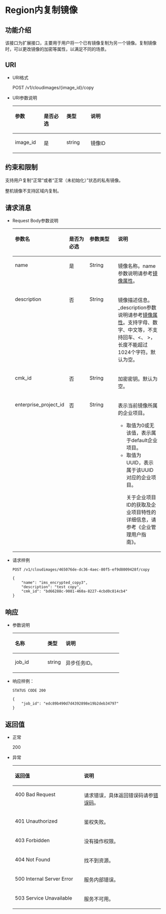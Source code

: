 # Region内复制镜像<a name="ZH-CN_TOPIC_0049147856"></a>

## 功能介绍<a name="section57853128105524"></a>

该接口为扩展接口，主要用于用户将一个已有镜像复制为另一个镜像。复制镜像时，可以更改镜像的加密等属性，以满足不同的场景。

## URI<a name="section30564347105524"></a>

-   URI格式

    POST /v1/cloudimages/\{image\_id\}/copy

-   URI参数说明

    <a name="table51065259105524"></a>
    <table><thead align="left"><tr id="row36742558105524"><th class="cellrowborder" valign="top" width="19.388061193880613%" id="mcps1.1.5.1.1"><p id="p23357191105524"><a name="p23357191105524"></a><a name="p23357191105524"></a>参数</p>
    </th>
    <th class="cellrowborder" valign="top" width="15.308469153084694%" id="mcps1.1.5.1.2"><p id="p12884280105524"><a name="p12884280105524"></a><a name="p12884280105524"></a>是否必选</p>
    </th>
    <th class="cellrowborder" valign="top" width="16.328367163283673%" id="mcps1.1.5.1.3"><p id="p36993754105524"><a name="p36993754105524"></a><a name="p36993754105524"></a>类型</p>
    </th>
    <th class="cellrowborder" valign="top" width="48.97510248975102%" id="mcps1.1.5.1.4"><p id="p43704084105524"><a name="p43704084105524"></a><a name="p43704084105524"></a>说明</p>
    </th>
    </tr>
    </thead>
    <tbody><tr id="row50369935105524"><td class="cellrowborder" valign="top" width="19.388061193880613%" headers="mcps1.1.5.1.1 "><p id="p53432947105524"><a name="p53432947105524"></a><a name="p53432947105524"></a>image_id</p>
    </td>
    <td class="cellrowborder" valign="top" width="15.308469153084694%" headers="mcps1.1.5.1.2 "><p id="p33101414105524"><a name="p33101414105524"></a><a name="p33101414105524"></a>是</p>
    </td>
    <td class="cellrowborder" valign="top" width="16.328367163283673%" headers="mcps1.1.5.1.3 "><p id="p63968915105524"><a name="p63968915105524"></a><a name="p63968915105524"></a>string</p>
    </td>
    <td class="cellrowborder" valign="top" width="48.97510248975102%" headers="mcps1.1.5.1.4 "><p id="p14099616105524"><a name="p14099616105524"></a><a name="p14099616105524"></a>镜像ID</p>
    </td>
    </tr>
    </tbody>
    </table>


## 约束和限制<a name="section183915210102"></a>

支持用户复制“正常”或者“正常（未初始化）”状态的私有镜像。

整机镜像不支持区域内复制。

## 请求消息<a name="section1218229105524"></a>

-   Request Body参数说明

    <a name="table6850073105524"></a>
    <table><thead align="left"><tr id="row3268825105524"><th class="cellrowborder" valign="top" width="26.26262626262626%" id="mcps1.1.5.1.1"><p id="p63448301105524"><a name="p63448301105524"></a><a name="p63448301105524"></a>参数名</p>
    </th>
    <th class="cellrowborder" valign="top" width="17.17171717171717%" id="mcps1.1.5.1.2"><p id="p39038757105524"><a name="p39038757105524"></a><a name="p39038757105524"></a>是否为必选</p>
    </th>
    <th class="cellrowborder" valign="top" width="22.222222222222225%" id="mcps1.1.5.1.3"><p id="p8022762105524"><a name="p8022762105524"></a><a name="p8022762105524"></a>参数类型</p>
    </th>
    <th class="cellrowborder" valign="top" width="34.34343434343434%" id="mcps1.1.5.1.4"><p id="p45863971105524"><a name="p45863971105524"></a><a name="p45863971105524"></a>说明</p>
    </th>
    </tr>
    </thead>
    <tbody><tr id="row23994169105524"><td class="cellrowborder" valign="top" width="26.26262626262626%" headers="mcps1.1.5.1.1 "><p id="p64479507105524"><a name="p64479507105524"></a><a name="p64479507105524"></a>name</p>
    </td>
    <td class="cellrowborder" valign="top" width="17.17171717171717%" headers="mcps1.1.5.1.2 "><p id="p55457561105524"><a name="p55457561105524"></a><a name="p55457561105524"></a>是</p>
    </td>
    <td class="cellrowborder" valign="top" width="22.222222222222225%" headers="mcps1.1.5.1.3 "><p id="p62877493105524"><a name="p62877493105524"></a><a name="p62877493105524"></a>String</p>
    </td>
    <td class="cellrowborder" valign="top" width="34.34343434343434%" headers="mcps1.1.5.1.4 "><p id="p34441981163338"><a name="p34441981163338"></a><a name="p34441981163338"></a>镜像名称。name参数说明请参考<a href="镜像属性.md#section61598810155254">镜像属性</a>。</p>
    </td>
    </tr>
    <tr id="row2338354105524"><td class="cellrowborder" valign="top" width="26.26262626262626%" headers="mcps1.1.5.1.1 "><p id="p55189008105524"><a name="p55189008105524"></a><a name="p55189008105524"></a>description</p>
    </td>
    <td class="cellrowborder" valign="top" width="17.17171717171717%" headers="mcps1.1.5.1.2 "><p id="p41124638105524"><a name="p41124638105524"></a><a name="p41124638105524"></a>否</p>
    </td>
    <td class="cellrowborder" valign="top" width="22.222222222222225%" headers="mcps1.1.5.1.3 "><p id="p42761348105524"><a name="p42761348105524"></a><a name="p42761348105524"></a>String</p>
    </td>
    <td class="cellrowborder" valign="top" width="34.34343434343434%" headers="mcps1.1.5.1.4 "><p id="p30451415163338"><a name="p30451415163338"></a><a name="p30451415163338"></a>镜像描述信息。_description参数说明请参考<a href="镜像属性.md#section61598810155254">镜像属性</a>。支持字母、数字、中文等，不支持回车、&lt;、 &gt;，长度不能超过1024个字符。默认为空。</p>
    </td>
    </tr>
    <tr id="row34510150105524"><td class="cellrowborder" valign="top" width="26.26262626262626%" headers="mcps1.1.5.1.1 "><p id="p43858769105524"><a name="p43858769105524"></a><a name="p43858769105524"></a>cmk_id</p>
    </td>
    <td class="cellrowborder" valign="top" width="17.17171717171717%" headers="mcps1.1.5.1.2 "><p id="p62899376105524"><a name="p62899376105524"></a><a name="p62899376105524"></a>否</p>
    </td>
    <td class="cellrowborder" valign="top" width="22.222222222222225%" headers="mcps1.1.5.1.3 "><p id="p61684684105524"><a name="p61684684105524"></a><a name="p61684684105524"></a>String</p>
    </td>
    <td class="cellrowborder" valign="top" width="34.34343434343434%" headers="mcps1.1.5.1.4 "><p id="p30403468105524"><a name="p30403468105524"></a><a name="p30403468105524"></a>加密密钥。默认为空。</p>
    </td>
    </tr>
    <tr id="row25391820153217"><td class="cellrowborder" valign="top" width="26.26262626262626%" headers="mcps1.1.5.1.1 "><p id="p1930422213328"><a name="p1930422213328"></a><a name="p1930422213328"></a>enterprise_project_id</p>
    </td>
    <td class="cellrowborder" valign="top" width="17.17171717171717%" headers="mcps1.1.5.1.2 "><p id="p143046221323"><a name="p143046221323"></a><a name="p143046221323"></a>否</p>
    </td>
    <td class="cellrowborder" valign="top" width="22.222222222222225%" headers="mcps1.1.5.1.3 "><p id="p9304202215329"><a name="p9304202215329"></a><a name="p9304202215329"></a>String</p>
    </td>
    <td class="cellrowborder" valign="top" width="34.34343434343434%" headers="mcps1.1.5.1.4 "><p id="p10305182217584"><a name="p10305182217584"></a><a name="p10305182217584"></a>表示当前镜像所属的企业项目。</p>
    <a name="ul76914342313"></a><a name="ul76914342313"></a><ul id="ul76914342313"><li>取值为0或无该值，表示属于default企业项目。</li><li>取值为UUID，表示属于该UUID对应的企业项目。<p id="p14686203192413"><a name="p14686203192413"></a><a name="p14686203192413"></a>关于企业项目ID的获取及企业项目特性的详细信息，请参考《企业管理用户指南》。</p>
    </li></ul>
    </td>
    </tr>
    </tbody>
    </table>


-   请求样例

    ```
    POST /v1/cloudimages/465076de-dc36-4aec-80f5-ef9d8009428f/copy
    ```

    ```
    {
        "name": "ims_encrypted_copy3",
        "description": "test copy",
        "cmk_id": "bd66288c-9081-460a-8227-4cbd0c814cb4"
    }
    ```


## 响应<a name="section32485736105524"></a>

-   参数说明

    <a name="table1162152105524"></a>
    <table><thead align="left"><tr id="row45730117105524"><th class="cellrowborder" valign="top" width="30.486951304869514%" id="mcps1.1.4.1.1"><p id="p13151974105524"><a name="p13151974105524"></a><a name="p13151974105524"></a>名称</p>
    </th>
    <th class="cellrowborder" valign="top" width="17.078292170782923%" id="mcps1.1.4.1.2"><p id="p55216927105524"><a name="p55216927105524"></a><a name="p55216927105524"></a>类型</p>
    </th>
    <th class="cellrowborder" valign="top" width="52.434756524347556%" id="mcps1.1.4.1.3"><p id="p43386118105524"><a name="p43386118105524"></a><a name="p43386118105524"></a>说明</p>
    </th>
    </tr>
    </thead>
    <tbody><tr id="row24614698105524"><td class="cellrowborder" valign="top" width="30.486951304869514%" headers="mcps1.1.4.1.1 "><p id="p47633522105524"><a name="p47633522105524"></a><a name="p47633522105524"></a>job_id</p>
    </td>
    <td class="cellrowborder" valign="top" width="17.078292170782923%" headers="mcps1.1.4.1.2 "><p id="p64671376105524"><a name="p64671376105524"></a><a name="p64671376105524"></a>string</p>
    </td>
    <td class="cellrowborder" valign="top" width="52.434756524347556%" headers="mcps1.1.4.1.3 "><p id="p3890102105524"><a name="p3890102105524"></a><a name="p3890102105524"></a>异步任务ID。</p>
    </td>
    </tr>
    </tbody>
    </table>


-   响应样例：

    ```
    STATUS CODE 200
    ```

    ```
    {
        "job_id": "edc89b490d7d4392898e19b2deb34797"
    }
    ```


## 返回值<a name="section40084941"></a>

-   正常

    200

-   异常

    <a name="table1069408417333"></a>
    <table><thead align="left"><tr id="row4772021317333"><th class="cellrowborder" valign="top" width="46.54%" id="mcps1.1.3.1.1"><p id="p4013206717333"><a name="p4013206717333"></a><a name="p4013206717333"></a>返回值</p>
    </th>
    <th class="cellrowborder" valign="top" width="53.459999999999994%" id="mcps1.1.3.1.2"><p id="p2947196917333"><a name="p2947196917333"></a><a name="p2947196917333"></a>说明</p>
    </th>
    </tr>
    </thead>
    <tbody><tr id="row3841925517333"><td class="cellrowborder" valign="top" width="46.54%" headers="mcps1.1.3.1.1 "><p id="p2495195017333"><a name="p2495195017333"></a><a name="p2495195017333"></a>400 Bad Request</p>
    </td>
    <td class="cellrowborder" valign="top" width="53.459999999999994%" headers="mcps1.1.3.1.2 "><p id="p784206117333"><a name="p784206117333"></a><a name="p784206117333"></a>请求错误，具体返回错误码请参<a href="错误码.md">错误码</a>。</p>
    </td>
    </tr>
    <tr id="row3122722917333"><td class="cellrowborder" valign="top" width="46.54%" headers="mcps1.1.3.1.1 "><p id="p4637763817333"><a name="p4637763817333"></a><a name="p4637763817333"></a>401 Unauthorized</p>
    </td>
    <td class="cellrowborder" valign="top" width="53.459999999999994%" headers="mcps1.1.3.1.2 "><p id="p6560116717333"><a name="p6560116717333"></a><a name="p6560116717333"></a>鉴权失败。</p>
    </td>
    </tr>
    <tr id="row5353959117333"><td class="cellrowborder" valign="top" width="46.54%" headers="mcps1.1.3.1.1 "><p id="p4173958717333"><a name="p4173958717333"></a><a name="p4173958717333"></a>403 Forbidden</p>
    </td>
    <td class="cellrowborder" valign="top" width="53.459999999999994%" headers="mcps1.1.3.1.2 "><p id="p2546341217333"><a name="p2546341217333"></a><a name="p2546341217333"></a>没有操作权限。</p>
    </td>
    </tr>
    <tr id="row5197513192250"><td class="cellrowborder" valign="top" width="46.54%" headers="mcps1.1.3.1.1 "><p id="p21898657192252"><a name="p21898657192252"></a><a name="p21898657192252"></a>404 Not Found</p>
    </td>
    <td class="cellrowborder" valign="top" width="53.459999999999994%" headers="mcps1.1.3.1.2 "><p id="p28960832192252"><a name="p28960832192252"></a><a name="p28960832192252"></a>找不到资源。</p>
    </td>
    </tr>
    <tr id="row2784412417333"><td class="cellrowborder" valign="top" width="46.54%" headers="mcps1.1.3.1.1 "><p id="p4078159117333"><a name="p4078159117333"></a><a name="p4078159117333"></a>500 Internal Server Error</p>
    </td>
    <td class="cellrowborder" valign="top" width="53.459999999999994%" headers="mcps1.1.3.1.2 "><p id="p1497458717333"><a name="p1497458717333"></a><a name="p1497458717333"></a>服务内部错误。</p>
    </td>
    </tr>
    <tr id="row55355517333"><td class="cellrowborder" valign="top" width="46.54%" headers="mcps1.1.3.1.1 "><p id="p4483799017333"><a name="p4483799017333"></a><a name="p4483799017333"></a>503 Service Unavailable</p>
    </td>
    <td class="cellrowborder" valign="top" width="53.459999999999994%" headers="mcps1.1.3.1.2 "><p id="p799858217333"><a name="p799858217333"></a><a name="p799858217333"></a>服务不可用。</p>
    </td>
    </tr>
    </tbody>
    </table>


